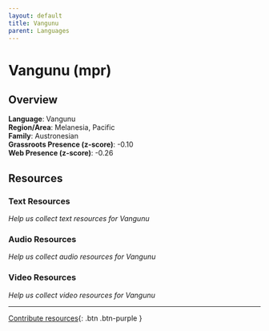 ```yaml
---
layout: default
title: Vangunu
parent: Languages
---
```


# Vangunu (mpr)

## Overview

**Language**: Vangunu  
**Region/Area**: Melanesia, Pacific  
**Family**: Austronesian  
**Grassroots Presence (z-score)**: -0.10  
**Web Presence (z-score)**: -0.26  

## Resources

### Text Resources
*Help us collect text resources for Vangunu*

### Audio Resources
*Help us collect audio resources for Vangunu*

### Video Resources
*Help us collect video resources for Vangunu*

---

[Contribute resources](https://forms.office.com/e/1SfLJx3u1r){: .btn .btn-purple }
